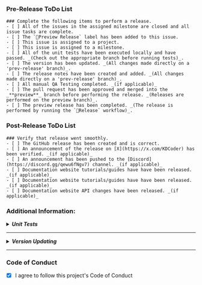 ### Pre-Release ToDo List

```[tasklist]
### Complete the following items to perform a release.
- [ ] All of the issues in the assigned milestone are closed and all issue tasks are complete.
- [ ] The `🚀Preview Release` label has been added to this issue.
- [ ] This issue is assigned to a project.
- [ ] This issue is assigned to a milestone.
- [ ] All of the unit tests have been executed locally and have passed. _(Check out the appropriate branch before running tests)_.
- [ ] The version has been updated. _(All changes made directly on a 'prev-release' branch)_.
- [ ] The release notes have been created and added. _(All changes made directly on a 'prev-release' branch)_.
- [ ] All manual QA Testing completed. _(if applicable)_
- [ ] The pull request has been approved and merged into the _**preview**_ branch before performing the release. _(Releases are performed on the preview branch)_.
- [ ] The preview release has been completed. _(The release is performed by running the `🚀Release` workflow)_.
```

### Post-Release ToDo List

```[tasklist]
### Verify that release went smoothly.
- [ ] The GitHub release has been created and is correct. 
- [ ] An announcement of the release on [X](https://x.com/KDCoder) has been verified. _(if applicable)_
- [ ] An announcement has been pushed to the [Discord](https://discord.gg/qewu6fNgv7) channel. _(if applicable)_
- [ ] Documentation website tutorials/guides have have been released. _(if applicable)_
- [ ] Documentation website tutorials/guides have have been released. _(if applicable)_
- [ ] Documentation website API changes have been released. _(if applicable)_
```

### Additional Information:

**_<details closed><summary>Unit Tests</summary>_**

Reasons for local unit test execution:
- Unit tests might pass locally but not in the CI environment during the status check process or vice-versa.
- Tests might pass on the developer's machine but not necessarily on the code reviewer's machine.
</details>

---

**_<details closed><summary>Version Updating</summary>_**

The version can be updated by setting the values of the `version` JSON value in the `deno.json` file.

``` json
{
	"version": "v1.2.3-preview.4",
    ...
}
```
</details>

---

### Code of Conduct

- [x]  I agree to follow this project's Code of Conduct
